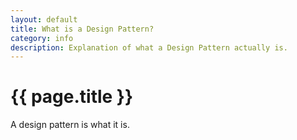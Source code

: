```yaml
---
layout: default
title: What is a Design Pattern?
category: info
description: Explanation of what a Design Pattern actually is.
---
```


{{ page.title }}
================

A design pattern is what it is.
